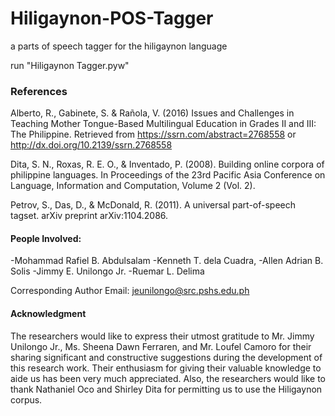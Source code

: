 # Hiligaynon-POS-Tagger
a parts of speech tagger for the hiligaynon language

run "Hiligaynon Tagger.pyw"


### References

Alberto, R., Gabinete, S. &amp; Rañola, V. (2016) Issues and Challenges in Teaching Mother Tongue-Based Multilingual Education in Grades II and III: The
  Philippine. Retrieved from
  https://ssrn.com/abstract=2768558 or
  http://dx.doi.org/10.2139/ssrn.2768558

Dita, S. N., Roxas, R. E. O., &amp; Inventado, P. (2008).
  Building online corpora of philippine languages.
  In Proceedings of the 23rd Pacific Asia
  Conference on Language, Information and
  Computation, Volume 2 (Vol. 2).

Petrov, S., Das, D., &amp; McDonald, R. (2011). A universal
  part-of-speech tagset. arXiv preprint
  arXiv:1104.2086.

#### People Involved:
-Mohammad Rafiel B. Abdulsalam
-Kenneth T. dela Cuadra,
-Allen Adrian B. Solis
-Jimmy E. Unilongo Jr.
-Ruemar L. Delima

Corresponding Author Email: jeunilongo@src.pshs.edu.ph

#### Acknowledgment
The researchers would like to express their
utmost gratitude to Mr. Jimmy Unilongo Jr.,
Ms. Sheena Dawn Ferraren, and Mr. Loufel
Camoro for their sharing significant and
constructive suggestions during the
development of this research work. Their
enthusiasm for giving their valuable
knowledge to aide us has been very much
appreciated. Also, the researchers would like
to thank Nathaniel Oco and Shirley Dita for
permitting us to use the Hiligaynon corpus.

